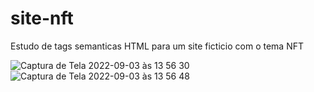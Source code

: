 # site-nft
Estudo de tags semanticas HTML para um site ficticio com o tema NFT


![Captura de Tela 2022-09-03 às 13 56 30](https://user-images.githubusercontent.com/111700989/188280774-8f81b772-00b3-440a-8ec9-f53f7bd6bef1.png)
![Captura de Tela 2022-09-03 às 13 56 48](https://user-images.githubusercontent.com/111700989/188280786-32a9d1f9-80fb-4b97-82a9-d3236c6f2fa0.png)
